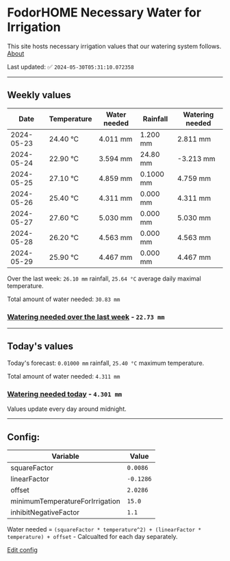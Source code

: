 # FodorHOME Necessary Water for Irrigation

This site hosts necessary irrigation values that our watering system follows. [About](https://github.com/redyau/irrigation)

Last updated: ✅ `2024-05-30T05:31:10.072358`

---

## Weekly values

| Date | Temperature | Water needed | Rainfall | Watering needed |
|-----|-----|-----|-----|-----|
| 2024-05-23 | 24.40 °C | 4.011 mm | 1.200 mm | 2.811 mm |
| 2024-05-24 | 22.90 °C | 3.594 mm | 24.80 mm | -3.213 mm |
| 2024-05-25 | 27.10 °C | 4.859 mm | 0.1000 mm | 4.759 mm |
| 2024-05-26 | 25.40 °C | 4.311 mm | 0.000 mm | 4.311 mm |
| 2024-05-27 | 27.60 °C | 5.030 mm | 0.000 mm | 5.030 mm |
| 2024-05-28 | 26.20 °C | 4.563 mm | 0.000 mm | 4.563 mm |
| 2024-05-29 | 25.90 °C | 4.467 mm | 0.000 mm | 4.467 mm |


Over the last week: `26.10 mm` rainfall, `25.64 °C` average daily maximal temperature.

Total amount of water needed: `30.83 mm`

### [Watering needed over the last week](lastweek.txt) - `22.73 mm`

---

## Today's values

Today's forecast: `0.01000 mm` rainfall, `25.40 °C` maximum temperature.

Total amount of water needed: `4.311 mm`

### [Watering needed today](today.txt) - `4.301 mm`

Values update every day around midnight.

---

## Config:

| Variable | Value |
|-----|-----|
| squareFactor | `0.0086` |
| linearFactor | `-0.1286` |
| offset | `2.0286` |
| minimumTemperatureForIrrigation | `15.0` |
| inhibitNegativeFactor | `1.1` |

Water needed = `(squareFactor * temperature^2) + (linearFactor * temperature) + offset` - Calcualted for each day separately.

[Edit config](https://github.com/RedyAu/irrigation/edit/main/config.json)
